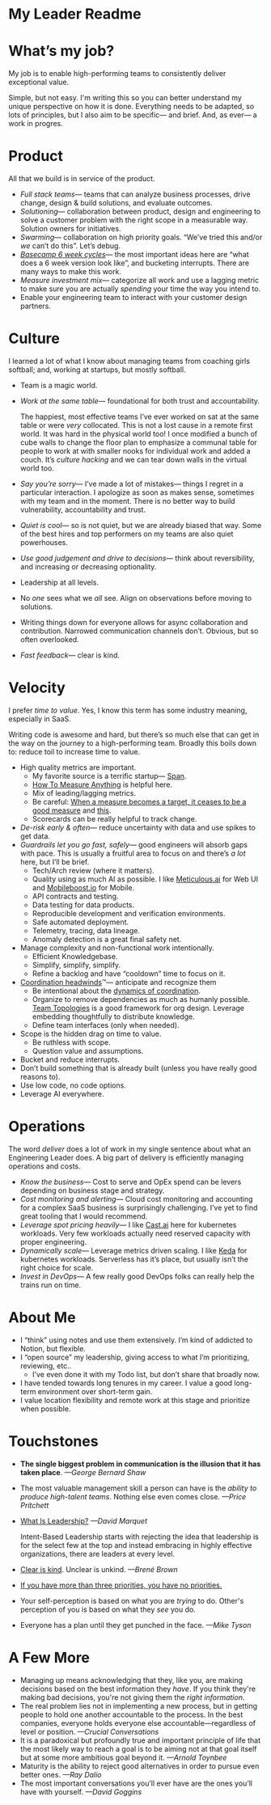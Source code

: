 # My Leader Readme

# What’s my job?

My job is to enable high-performing teams to consistently deliver exceptional value.

Simple, but not easy. I'm writing this so you can better understand my unique perspective on how it is done. Everything needs to be adapted, so lots of principles, but I also aim to be specific— and brief. And, as ever— a work in progres.

# Product

All that we build is in service of the product.

- *Full stack teams*— teams that can analyze business processes, drive change, design & build solutions, and evaluate outcomes.
- *Solutioning*— collaboration between product, design and engineering to solve a customer problem with the right scope in a measurable way. Solution owners for initiatives.
- *Swarming*— collaboration on high priority goals. “We’ve tried this and/or *we* can’t do this”. Let’s debug.
- [*Basecamp 6 week cycles*](https://3.basecamp-help.com/article/35-the-six-week-cycle)— the most important ideas here are “what does a 6 week version look like”, and bucketing interrupts. There are many ways to make this work.
- *Measure investment mix—* categorize all work and use a lagging metric to make sure you are actually *spending* your time the way you intend to.
- Enable your engineering team to interact with your customer design partners.

# Culture

I learned a lot of what I know about managing teams from coaching girls softball; and, working at startups, but mostly softball.

- Team is a magic world.
- *Work at the same table*— foundational for both trust and accountability.
    
    The happiest, most effective teams I’ve ever worked on sat at the same table or were *very* collocated. This is not a lost cause in a remote first world. It was hard in the physical world too! I once modified a bunch of cube walls to change the floor plan to emphasize a communal table for people to work at with smaller nooks for individual work and added a couch. It’s *culture hacking* and we can tear down walls in the virtual world too. 
    
- *Say you’re sorry*— I’ve made a lot of mistakes— things I regret in a particular interaction. I apologize as soon as makes sense, sometimes with my team and in the moment. There is no better way to build vulnerability, accountability and trust.
- *Quiet is cool*— so is not quiet, but we are already biased that way. Some of the best hires and top performers on my teams are also quiet powerhouses.
- *Use good judgement and drive to decisions*— think about reversibility, and increasing or decreasing optionality.
- Leadership at all levels.
- No *one* sees what we *all* see. Align on observations before moving to solutions.
- Writing things down for everyone allows for async collaboration and contribution. Narrowed communication channels don’t. Obvious, but so often overlooked.
- *Fast feedback*— clear is kind.

# Velocity

I prefer *time to value*. Yes, I know this term has some industry meaning, especially in SaaS.

Writing code is awesome and hard, but there’s so much else that can get in the way on the journey to a high-performing team. Broadly this boils down to: reduce toil to increase time to value.

- High quality metrics are important.
    - My favorite source is a terrific startup— [Span](https://www.linkedin.com/company/getspan).
    - [How To Measure Anything](https://www.lesswrong.com/posts/ybYBCK9D7MZCcdArB/how-to-measure-anything) is helpful here.
    - Mix of leading/lagging metrics.
    - Be careful: [When a measure becomes a target, it ceases to be a good measure](https://en.m.wikipedia.org/wiki/Goodhart%27s_law) and [this](https://nemethgergely.com/blog/the-tyranny-of-metrics).
    - Scorecards can be really helpful to track change.
- *De-risk early & often*— reduce uncertainty with data and use spikes to get data.
- *Guardrails let you go fast, safely*— good engineers will absorb gaps with pace. This is usually a fruitful area to focus on and there’s *a lot* here, but I’ll be brief.
    - Tech/Arch review (where it matters).
    - Quality using as much AI as possible. I like [Meticulous.ai](http://Meticulous.ai) for Web UI and [Mobileboost.io](http://Mobileboost.io) for Mobile.
    - API contracts and testing.
    - Data testing for data products.
    - Reproducible development and verification environments.
    - Safe automated deployment.
    - Telemetry, tracing, data lineage.
    - Anomaly detection is a great final safety net.
- Manage complexity and non-functional work intentionally.
    - Efficient Knowledgebase.
    - Simplify, simplify, simplify.
    - Refine a backlog and have “cooldown” time to focus on it.
- [Coordination headwinds](https://saloni.website/navigating-coordination-headwinds-in-software-organizations-lessons-from-slime-mold-and-game-de84d3e202a2)™— anticipate and recognize them
    - Be intentional about the [dynamics of coordination](https://medium.com/@komorama/on-schelling-points-in-organizations-e90647cdd81b).
    - Organize to remove dependencies as much as humanly possible. [Team Topologies](https://www.goodreads.com/book/show/44135420-team-topologies) is a good framework for org design. Leverage embedding thoughtfully to distribute knowledge.
    - Define team interfaces (only when needed).
- Scope is the hidden drag on time to value.
    - Be ruthless with scope.
    - Question value and assumptions.
- Bucket and reduce interrupts.
- Don’t build something that is already built (unless you have really good reasons to).
- Use low code, no code options.
- Leverage AI everywhere.

# Operations

The word *deliver* does a lot of work in my single sentence about what an Engineering Leader does. A big part of delivery is efficiently managing operations and costs.

- *Know the business*— Cost to serve and OpEx spend can be levers depending on business stage and strategy.
- *Cost monitoring and alerting—* Cloud cost monitoring and accounting for a complex SaaS business is surprisingly challenging. I’ve yet to find great tooling that I would recommend.
- *Leverage spot pricing heavily—* I like [Cast.ai](http://Cast.ai) here for kubernetes workloads. Very few workloads actually need reserved capacity with proper engineering. 
- *Dynamically scale—* Leverage metrics driven scaling. I like [Keda](https://keda.sh/) for kubernetes workloads. Serverless has it’s place, but usually isn’t the right choice for scale.
- *Invest in DevOps—* A few really good DevOps folks can really help the trains run on time.

# About Me

- I “think” using notes and use them extensively. I’m kind of addicted to Notion, but flexible.
- I “open source” my leadership, giving access to what I’m prioritizing, reviewing, etc..
    - I’ve even done it with my Todo list, but don’t share that broadly now.
- I have tended towards long tenures in my career. I value a good long-term environment over short-term gain.
- I value location flexibility and remote work at this stage and prioritize when possible.

# Touchstones

- **The single biggest problem in communication is the illusion that it has taken place**. *—George Bernard Shaw*
- The most valuable management skill a person can have is the *ability to produce high-talent teams*. Nothing else even comes close. *—Price Pritchett*
- [What Is Leadership?](https://www.youtube.com/watch?v=pYKH2uSax8U)  *—David Marquet*
    
    Intent-Based Leadership starts with rejecting the idea that leadership is for the select few at the top and instead embracing in highly effective organizations, there are leaders at every level.
    
- [Clear is kind](https://brenebrown.com/articles/2018/10/15/clear-is-kind-unclear-is-unkind/). Unclear is unkind. *—Brené Brown*
- [If you have more than three priorities, you have no priorities.](https://www.inc.com/kimberly-weisul/jim-collins-good-to-great-in-ten-steps.html)
- Your self-perception is based on what you are *trying* to do. Other's perception of you is based on what they *see* you do.
- Everyone has a plan until they get punched in the face. *—Mike Tyson*

# A Few More

- Managing up means acknowledging that they, like you, are making decisions based on the best information they *have*. If you think they're making bad decisions, you're not giving them the *right information*.
- The real problem lies not in implementing a new process, but in getting people to hold one another accountable to the process. In the best companies, everyone holds everyone else accountable—regardless of level or position.  *—Crucial Conversations*
- It is a paradoxical but profoundly true and important principle of life that the most likely way to reach a goal is to be aiming not at that goal itself but at some more ambitious goal beyond it. *—Arnold Toynbee*
- Maturity is the ability to reject good alternatives in order to pursue even better ones. *—Ray Dalio*
- The most important conversations you’ll ever have are the ones you’ll have with yourself. *—David Goggins*
